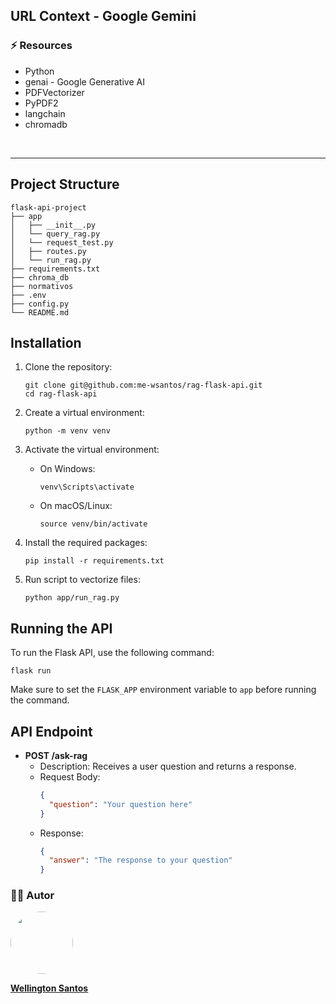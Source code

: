 ## URL Context - Google Gemini

### :zap: Resources
* Python
* genai - Google Generative AI
* PDFVectorizer
* PyPDF2
* langchain
* chromadb
<br>
<hr>

## Project Structure

```
flask-api-project
├── app
│   ├── __init__.py
│   └── query_rag.py
│   └── request_test.py
│   ├── routes.py
│   └── run_rag.py
├── requirements.txt
├── chroma_db
├── normativos
├── .env
├── config.py
└── README.md
```

## Installation

1. Clone the repository:
   ```
   git clone git@github.com:me-wsantos/rag-flask-api.git
   cd rag-flask-api
   ```

2. Create a virtual environment:
   ```
   python -m venv venv
   ```

3. Activate the virtual environment:
   - On Windows:
     ```
     venv\Scripts\activate
     ```
   - On macOS/Linux:
     ```
     source venv/bin/activate
     ```

4. Install the required packages:
   ```
   pip install -r requirements.txt
   ```

5. Run script to vectorize files:
   ```
   python app/run_rag.py
   ```

## Running the API

To run the Flask API, use the following command:

```
flask run
```

Make sure to set the `FLASK_APP` environment variable to `app` before running the command.

## API Endpoint

- **POST /ask-rag**
  - Description: Receives a user question and returns a response.
  - Request Body: 
    ```json
    {
      "question": "Your question here"
    }
    ```
  - Response: 
    ```json
    {
      "answer": "The response to your question"
    }
    ```

### :technologist: Autor
<a href="https://github.com/me-wsantos">
<img style="border-radius: 50%;" src="https://avatars.githubusercontent.com/u/179779189?v=4" width="100px;" alt=""/>
<br />
<p><b>Wellington Santos</b></sub></a> <a href="https://github.com/me-wsantos" title="GitHub"></a></p>